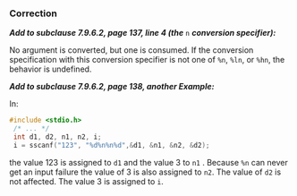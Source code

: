 ### Correction

***Add to subclause 7.9.6.2, page 137, line 4 (the*** `n` ***conversion
specifier):***

No argument is converted, but one is consumed. If the conversion specification
with this conversion specifier is not one of `%n`, `%ln`, or `%hn`, the behavior
is undefined.

***Add to subclause 7.9.6.2, page 138, another Example:***

In:

```c
#include <stdio.h>
 /* ... */
 int d1, d2, n1, n2, i;
 i = sscanf("123", "%d%n%n%d",&d1, &n1, &n2, &d2);
```

the value 123 is assigned to `d1` and the value 3 to `n1` . Because `%n` can
never get an input failure the value of 3 is also assigned to `n2`. The value of
`d2` is not affected. The value 3 is assigned to `i`.
